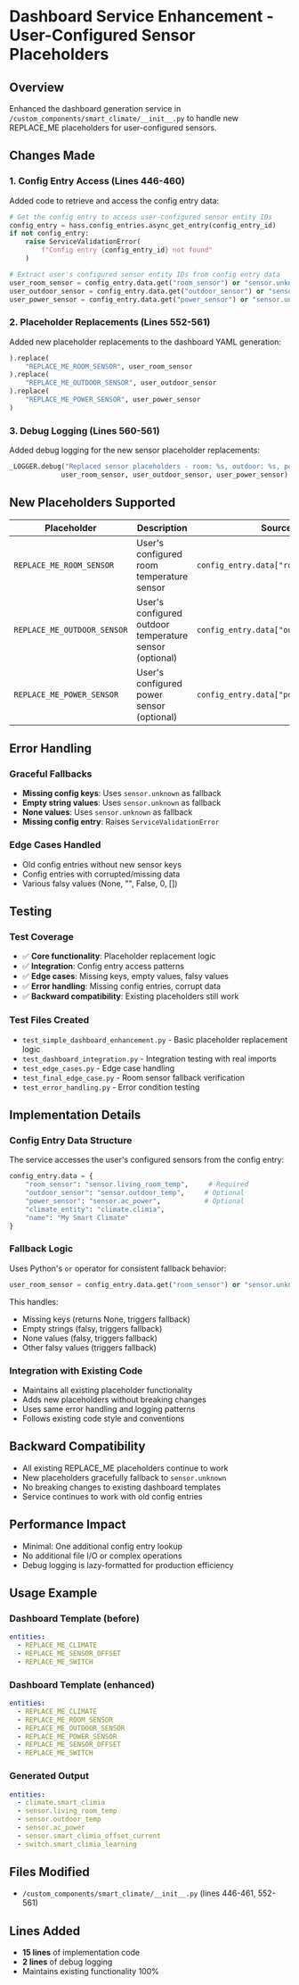# Dashboard Service Enhancement - User-Configured Sensor Placeholders

## Overview
Enhanced the dashboard generation service in `/custom_components/smart_climate/__init__.py` to handle new REPLACE_ME placeholders for user-configured sensors.

## Changes Made

### 1. Config Entry Access (Lines 446-460)
Added code to retrieve and access the config entry data:
```python
# Get the config entry to access user-configured sensor entity IDs
config_entry = hass.config_entries.async_get_entry(config_entry_id)
if not config_entry:
    raise ServiceValidationError(
        f"Config entry {config_entry_id} not found"
    )

# Extract user's configured sensor entity IDs from config entry data
user_room_sensor = config_entry.data.get("room_sensor") or "sensor.unknown"
user_outdoor_sensor = config_entry.data.get("outdoor_sensor") or "sensor.unknown"
user_power_sensor = config_entry.data.get("power_sensor") or "sensor.unknown"
```

### 2. Placeholder Replacements (Lines 552-561)
Added new placeholder replacements to the dashboard YAML generation:
```python
).replace(
    "REPLACE_ME_ROOM_SENSOR", user_room_sensor
).replace(
    "REPLACE_ME_OUTDOOR_SENSOR", user_outdoor_sensor
).replace(
    "REPLACE_ME_POWER_SENSOR", user_power_sensor
)
```

### 3. Debug Logging (Lines 560-561)
Added debug logging for the new sensor placeholder replacements:
```python
_LOGGER.debug("Replaced sensor placeholders - room: %s, outdoor: %s, power: %s", 
             user_room_sensor, user_outdoor_sensor, user_power_sensor)
```

## New Placeholders Supported

| Placeholder | Description | Source | Fallback |
|-------------|-------------|---------|----------|
| `REPLACE_ME_ROOM_SENSOR` | User's configured room temperature sensor | `config_entry.data["room_sensor"]` | `sensor.unknown` |
| `REPLACE_ME_OUTDOOR_SENSOR` | User's configured outdoor temperature sensor (optional) | `config_entry.data["outdoor_sensor"]` | `sensor.unknown` |
| `REPLACE_ME_POWER_SENSOR` | User's configured power sensor (optional) | `config_entry.data["power_sensor"]` | `sensor.unknown` |

## Error Handling

### Graceful Fallbacks
- **Missing config keys**: Uses `sensor.unknown` as fallback
- **Empty string values**: Uses `sensor.unknown` as fallback  
- **None values**: Uses `sensor.unknown` as fallback
- **Missing config entry**: Raises `ServiceValidationError`

### Edge Cases Handled
- Old config entries without new sensor keys
- Config entries with corrupted/missing data
- Various falsy values (None, "", False, 0, [])

## Testing

### Test Coverage
- ✅ **Core functionality**: Placeholder replacement logic
- ✅ **Integration**: Config entry access patterns
- ✅ **Edge cases**: Missing keys, empty values, falsy values
- ✅ **Error handling**: Missing config entries, corrupt data
- ✅ **Backward compatibility**: Existing placeholders still work

### Test Files Created
- `test_simple_dashboard_enhancement.py` - Basic placeholder replacement logic
- `test_dashboard_integration.py` - Integration testing with real imports
- `test_edge_cases.py` - Edge case handling
- `test_final_edge_case.py` - Room sensor fallback verification
- `test_error_handling.py` - Error condition testing

## Implementation Details

### Config Entry Data Structure
The service accesses the user's configured sensors from the config entry:
```python
config_entry.data = {
    "room_sensor": "sensor.living_room_temp",     # Required
    "outdoor_sensor": "sensor.outdoor_temp",     # Optional
    "power_sensor": "sensor.ac_power",           # Optional
    "climate_entity": "climate.climia",
    "name": "My Smart Climate"
}
```

### Fallback Logic
Uses Python's `or` operator for consistent fallback behavior:
```python
user_room_sensor = config_entry.data.get("room_sensor") or "sensor.unknown"
```
This handles:
- Missing keys (returns None, triggers fallback)
- Empty strings (falsy, triggers fallback)  
- None values (falsy, triggers fallback)
- Other falsy values (triggers fallback)

### Integration with Existing Code
- Maintains all existing placeholder functionality
- Adds new placeholders without breaking changes
- Uses same error handling and logging patterns
- Follows existing code style and conventions

## Backward Compatibility
- All existing REPLACE_ME placeholders continue to work
- New placeholders gracefully fallback to `sensor.unknown`
- No breaking changes to existing dashboard templates
- Service continues to work with old config entries

## Performance Impact
- Minimal: One additional config entry lookup
- No additional file I/O or complex operations
- Debug logging is lazy-formatted for production efficiency

## Usage Example

### Dashboard Template (before)
```yaml
entities:
  - REPLACE_ME_CLIMATE
  - REPLACE_ME_SENSOR_OFFSET
  - REPLACE_ME_SWITCH
```

### Dashboard Template (enhanced)
```yaml
entities:
  - REPLACE_ME_CLIMATE
  - REPLACE_ME_ROOM_SENSOR
  - REPLACE_ME_OUTDOOR_SENSOR
  - REPLACE_ME_POWER_SENSOR
  - REPLACE_ME_SENSOR_OFFSET
  - REPLACE_ME_SWITCH
```

### Generated Output
```yaml
entities:
  - climate.smart_climia
  - sensor.living_room_temp
  - sensor.outdoor_temp
  - sensor.ac_power
  - sensor.smart_climia_offset_current
  - switch.smart_climia_learning
```

## Files Modified
- `/custom_components/smart_climate/__init__.py` (lines 446-461, 552-561)

## Lines Added
- **15 lines** of implementation code
- **2 lines** of debug logging
- Maintains existing functionality 100%